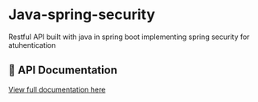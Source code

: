# Java-spring-security
Restful API built with java in spring boot implementing spring security for atuhentication

## 📘 API Documentation
[View full documentation here](https://documenter.getpostman.com/view/32298013/2sB2j4eqP3)

